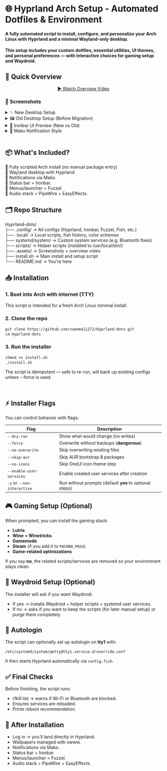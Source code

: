 # 🌐 Hyprland Arch Setup - Automated Dotfiles & Environment

####  A fully automated script to install, configure, and personalize your Arch Linux with Hyprland and a minimal Wayland-only desktop.
#### This setup includes your custom dotfiles, essential utilities, UI themes, and personal preferences — with interactive choices for gaming setup and Waydroid.

## 🎥 Quick Overview
<p align="center">
  <a href="https://youtu.be/KwMltR92CV0">▶️ Watch Overview Video</a>
</p>

### 📸 Screenshots

<details> <summary>✨ New Desktop Setup</summary> <p align="center"> <img src=".assets/new_desktop_1.png" width="700"><br> <img src=".assets/new_desktop_2.png" width="700"> </p> </details> <details> <summary>🖼️ Old Desktop Setup (Before Migration)</summary> <p align="center"> <img src=".assets/old_desktop_1.png" width="700"><br> <img src=".assets/old_desktop_2.png" width="700"><br> <img src=".assets/old_desktop_3.png" width="700"> </p> </details> <details> <summary>🧩 Ironbar UI Preview (New vs Old)</summary> <p align="center"> <img src=".assets/new_ironbar.png" width="700"><br> <img src=".assets/old_ironbar.png" width="700"> </p> </details> <details> <summary>🔔 Mako Notification Style</summary> <p align="center"> <img src=".assets/mako.png" width="700"> </p> </details>
</br>


## 📦 What's Included?   
🔹 Fully scripted Arch install (no manual package entry)  
🔹 Wayland desktop with Hyprland  
🔹 Notifications via Mako.  
🔹 Status bar = Ironbar.   
🔹 Menus/launcher = Fuzzel.    
🔹 Audio stack = PipeWire + EasyEffects.

## 🗂️ Repo Structure
Hyprland-dots/  
├── .config/           → All configs (Hyprland, Ironbar, Fuzzel, Fish, etc.)  
├── .local/            → Local scripts, fish history, color schemes   
├── systemd/system/    → Custom system services (e.g. Bluetooth fixes)    
├── scripts/           → Helper scripts (installed to /usr/local/bin/)    
├── .assets/           → Screenshots + overview video   
├── install.sh         → Main install and setup script    
└── README.md          → You're here


## 📥 Installation
### 1. Boot into Arch with internet (TTY)

This script is intended for a fresh Arch Linux minimal install.

### 2. Clone the repo

```
git clone https://github.com/zaeemali272/Hyprland-dots.git                 
cd Hyprland-dots
```

### 3. Run the installer

```
chmod +x install.sh
./install.sh
```

The script is idempotent — safe to re-run, will back up existing configs unless --force is used.

<br>

## ⚡ Installer Flags  

You can control behavior with flags:  

| Flag                   | Description                                       |
|------------------------|---------------------------------------------------|
| `--dry-run`            | Show what would change (no writes)                |
| `--force`              | Overwrite without backups (**dangerous**)         |
| `--no-overwrite`       | Skip overwriting existing files                   |
| `--skip-aur`           | Skip AUR bootstrap & packages                     |
| `--no-icons`           | Skip OneUI icon theme step                        |
| `--enable-user-services` | Enable created user services after creation    |
| `-y` or `--non-interactive` | Run without prompts (default **yes** to optional steps) |



## 🎮 Gaming Setup (Optional)

When prompted, you can install the gaming stack:

- **Lutris**  
- **Wine + Winetricks**  
- **Gamemode**  
- **Steam** (if you add it to `PACMAN_PKGS`)  
- **Game-related optimizations**  

If you say **no**, the related scripts/services are removed so your environment stays clean.


## 📱 Waydroid Setup (Optional)

The installer will ask if you want Waydroid:

- If yes → installs Waydroid + helper scripts + systemd user services.
- If no → asks if you want to keep the scripts (for later manual setup) or purge them completely.


## 🔐 Autologin

The script can optionally set up autologin on **tty1** with:

```
/etc/systemd/system/getty@tty1.service.d/override.conf
```

It then starts Hyprland automatically via `config.fish`.


## ✅ Final Checks

Before finishing, the script runs:

- rfkill list → warns if Wi-Fi or Bluetooth are blocked.
- Ensures services are reloaded.
- Prints reboot recommendation.


## 🚀 After Installation

- Log in → you’ll land directly in Hyprland.
- Wallpapers managed with swww.
- Notifications via Mako.
- Status bar = Ironbar.
- Menus/launcher = Fuzzel.
- Audio stack = PipeWire + EasyEffects.
